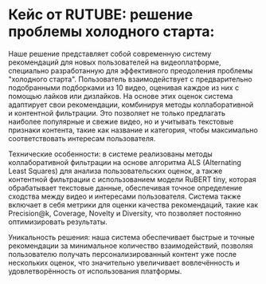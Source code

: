 # Кейс от RUTUBE: решение проблемы холодного старта:

Наше решение представляет собой современную систему рекомендаций для новых пользователей на видеоплатформе, специально разработанную для эффективного преодоления проблемы "холодного старта". Пользователь взаимодействует с предварительно подобранными подборками из 10 видео, оценивая каждое из них с помощью лайков или дизлайков. На основе этих оценок система адаптирует свои рекомендации, комбинируя методы коллаборативной и контентной фильтрации. Это позволяет не только предлагать наиболее популярные и свежие видео, но и учитывать текстовые признаки контента, такие как название и категория, чтобы максимально соответствовать интересам пользователя.

Технические особенности: в системе реализованы методы коллаборативной фильтрации на основе алгоритма ALS (Alternating Least Squares) для анализа пользовательских оценок, а также контентной фильтрации с использованием модели RuBERT tiny, которая обрабатывает текстовые данные, обеспечивая точное определение сходства между видео и интересами пользователя. Система также включает в себя метрики для оценки качества рекомендаций, такие как Precision@k, Coverage, Novelty и Diversity, что позволяет постоянно оптимизировать результаты.

Уникальность решения: наша система обеспечивает быстрые и точные рекомендации за минимальное количество взаимодействий, позволяя пользователю получать персонализированный контент уже после нескольких оценок, что значительно увеличивает вовлечённость и удовлетворённость от использования платформы.

